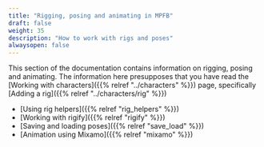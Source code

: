 ```yaml
---
title: "Rigging, posing and animating in MPFB"
draft: false
weight: 35
description: "How to work with rigs and poses"
alwaysopen: false
---
```


This section of the documentation contains information on rigging, posing and animating. The information here presupposes that you have 
read the [Working with characters]({{% relref "../characters" %}}) page, specifically [Adding a rig]({{% relref "../characters/rig" %}})

* [Using rig helpers]({{% relref "rig_helpers" %}})
* [Working with rigify]({{% relref "rigify" %}})
* [Saving and loading poses]({{% relref "save_load" %}})
* [Animation using Mixamo]({{% relref "mixamo" %}})
